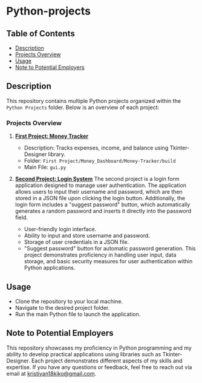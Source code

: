 # Python-projects

 ## Table of Contents
* [Description](#description)
* [Projects Overview](#projects-overview)
* [Usage](#usage)
* [Note to Potential Employers](#note-to-potential-employers)

## Description
This repository contains multiple Python projects organized within the `Python Projects` folder. Below is an overview of each project:

### Projects Overview
1. **[First Project: Money Tracker](./#first-project)**
    - Description: Tracks expenses, income, and balance using Tkinter-Designer library.
    - Folder: `First Project/Money_Dashboard/Money-Tracker/build`
    - Main File: `gui.py`

2. **[Second Project: Login System](./#second-project)**
      The second project is a login form application designed to manage user authentication. The application allows users to input their username and password, which are then stored in a JSON file upon clicking         the login button. Additionally, the login form includes a "suggest password" button, which automatically generates a random password and inserts it directly into the password field.
    - User-friendly login interface.
    - Ability to input and store username and password.
    - Storage of user credentials in a JSON file.
    - "Suggest password" button for automatic password generation.
      This project demonstrates proficiency in handling user input, data storage, and basic security measures for user authentication within Python applications.

## Usage
- Clone the repository to your local machine.
- Navigate to the desired project folder.
- Run the main Python file to launch the application.

## Note to Potential Employers
This repository showcases my proficiency in Python programming and my ability to develop practical applications using libraries such as Tkinter-Designer. Each project demonstrates different aspects of my skills and expertise. If you have any questions or feedback, feel free to reach out via email at [kristiyan18kiko@gmail.com](kristiyan18kiko@gmail.com).
